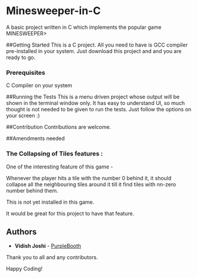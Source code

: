 # Minesweeper-in-C
A basic project written in C which implements the popular game MINESWEEPER>

##Getting Started
This is a C project. All you need to have is GCC compiler pre-installed in your system. Just download this project and and you are ready to go.

### Prerequisites
C Compiler on your system

##Running the Tests
This is a menu driven project whose output will be shown in the terminal window only. It has easy to understand UI, so much thought is not needed to be given to run the tests. Just follow the options on your screen :)

##Contribution
Contributions are welcome.

##Amendments needed
### The Collapsing of Tiles features :

One of the interesting feature of this game - 

Whenever the player hits a tile with the number 0 behind it, it should collapse all the neighbouring tiles around it till it find tiles with nn-zero number behind them.

This is not yet installed in this game. 

It would be great for this project to have that feature.

## Authors

* **Vidish Joshi** - [PurpleBooth](https://github.com/VidishJoshi)

Thank you to all and any contributors.

Happy Coding!

